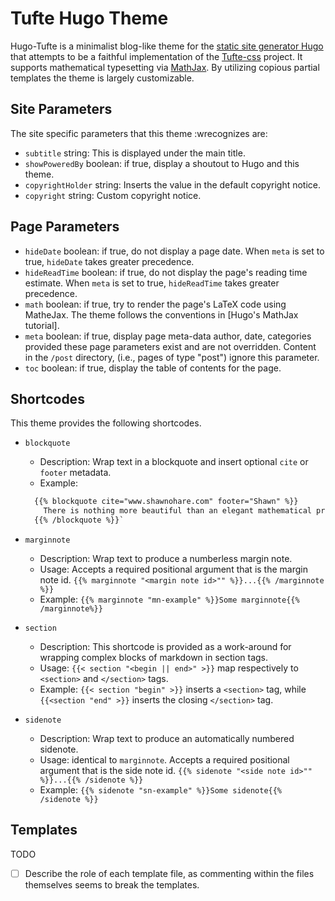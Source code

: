 # Tufte Hugo Theme

Hugo-Tufte is a minimalist blog-like theme for the
[static site generator Hugo](https://gohugo.io) that
attempts to be a faithful implementation of the
[Tufte-css](https://githubcom/edwardtufte/tufte-css) project.
It supports mathematical typesetting via [MathJax](https://www.mathjax.org).
By utilizing copious partial templates the theme is largely customizable.

## Site Parameters

The site specific parameters that this theme :wrecognizes are:

- `subtitle` string: This is displayed under the main title.
- `showPoweredBy` boolean: if true, display a shoutout to Hugo and this theme.
- `copyrightHolder` string: Inserts the value in the default copyright notice.
- `copyright` string: Custom copyright notice.

## Page Parameters

- `hideDate` boolean: if true, do not display a page date.  When `meta` is set to
  true, `hideDate` takes greater precedence.
- `hideReadTime` boolean: if true, do not display the page's reading time
  estimate.  When `meta` is set to true, `hideReadTime` takes greater precedence.
- `math` boolean: if true, try to render the page's LaTeX code using MatheJax. The
  theme follows the conventions in [Hugo's MathJax tutorial].
- `meta` boolean: if true, display page meta-data author, date, categories provided
  these page parameters exist and are not overridden.  Content in the `/post` directory,
  (i.e., pages of type "post") ignore this parameter.
- `toc` boolean: if true, display the table of contents for the page.

## Shortcodes

This theme provides the following shortcodes. 

- `blockquote`
  - Description: Wrap text in a blockquote and insert optional
  `cite` or `footer` metadata.
  - Example: 
  ```html
    {{% blockquote cite="www.shawnohare.com" footer="Shawn" %}}
      There is nothing more beautiful than an elegant mathematical proof. 
    {{% /blockquote %}}`
  ```
- `marginnote`
  - Description: Wrap text to produce a numberless margin note.
  - Usage: Accepts a required positional argument that is the margin note id.
  `{{% marginnote "<margin note id>"" %}}...{{% /marginnote %}}`
  - Example: `{{% marginnote "mn-example" %}}Some marginnote{{% /marginnote%}}`

- `section`
   - Description: This shortcode is provided as a work-around for wrapping
   complex blocks of markdown in section tags.
   - Usage: `{{< section "<begin || end>" >}}` map respectively to
   `<section>` and `</section>` tags.
   - Example: `{{< section "begin" >}}` inserts a `<section>` tag, while
   `{{<section "end" >}}` inserts the closing `</section>` tag.

- `sidenote`
  - Description: Wrap text to produce an automatically numbered sidenote.
  - Usage: identical to `marginnote`. 
  Accepts a required positional argument that is the side note id.
  `{{% sidenote "<side note id>"" %}}...{{% /sidenote %}}`
  - Example: `{{% sidenote "sn-example" %}}Some sidenote{{% /sidenote %}}`


## Templates
TODO
- [ ] Describe the role of each template file, as commenting within the files
      themselves seems to break the templates.
